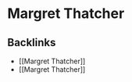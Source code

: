# Margret Thatcher



<a id="org90ab285"></a>

## Backlinks

-   [[Margret Thatcher]]
-   [[Margret Thatcher]]
